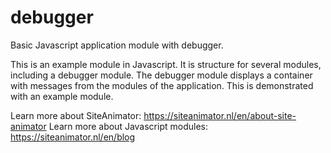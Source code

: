 # debugger
Basic Javascript application module with debugger.

This is an example module in Javascript.
It is structure for several modules, including a debugger module.
The debugger module displays a container with messages from the modules of the application.
This is demonstrated with an example module.

Learn more about SiteAnimator: https://siteanimator.nl/en/about-site-animator
Learn more about Javascript modules: https://siteanimator.nl/en/blog
